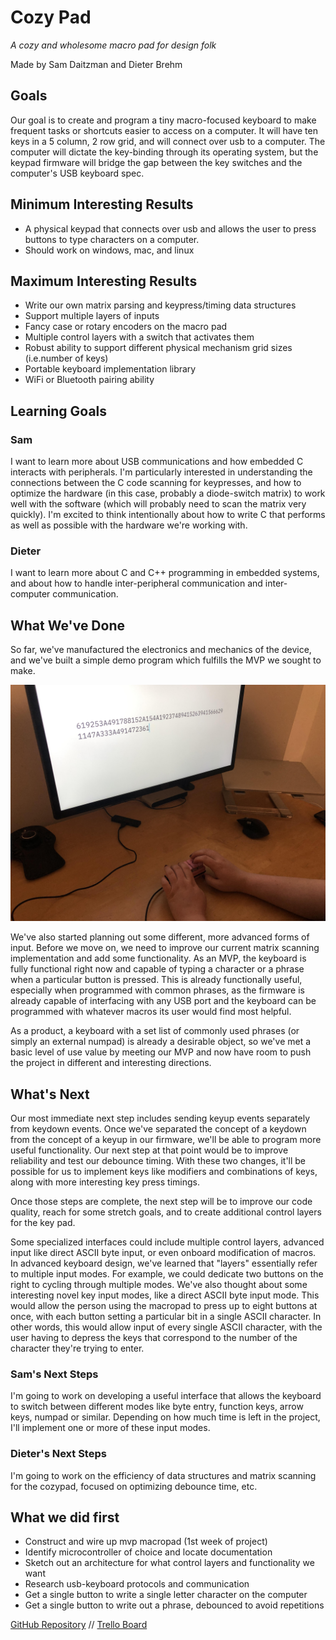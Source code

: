 # Cozy Pad
*A cozy and wholesome macro pad for design folk*

Made by Sam Daitzman and Dieter Brehm

##  Goals

Our goal is to create and program a tiny macro-focused keyboard to make frequent tasks or
shortcuts easier to access on a computer. It will have ten keys in a 5 column, 
2 row grid, and will connect over usb to a computer. The computer will dictate
the key-binding through its operating system, but the keypad firmware will
bridge the gap between the key switches and the computer's USB keyboard spec.

## Minimum Interesting Results

* A physical keypad that connects over usb and allows the user to press buttons to type characters on a computer.
* Should work on windows, mac, and linux

## Maximum Interesting Results

* Write our own matrix parsing and keypress/timing data structures
* Support multiple layers of inputs
* Fancy case or rotary encoders on the macro pad
* Multiple control layers with a switch that activates them
* Robust ability to support different physical mechanism grid sizes (i.e.number of keys)
* Portable keyboard implementation library
* WiFi or Bluetooth pairing ability

## Learning Goals

### Sam
I want to learn more about USB communications and how embedded C interacts with
peripherals. I'm particularly interested in understanding the connections
between the C code scanning for keypresses, and how to optimize the hardware
(in this case, probably a diode-switch matrix) to work well with the software
(which will probably need to scan the matrix very quickly). I'm excited to think
intentionally about how to write C that performs as well as possible with the
hardware we're working with.

### Dieter

I want to learn more about C and C++ programming in embedded systems, and about
how to handle inter-peripheral communication and inter-computer communication.

## What We've Done

So far, we've manufactured the electronics and mechanics of the device, and
we've built a simple demo program which fulfills the MVP we sought to make.

![photo of the keyboard in use](../process-photos/demo1.jpg)

We've also started planning out some different, more advanced forms of input.
Before we move on, we need to improve our current matrix scanning implementation
and add some functionality. As an MVP, the keyboard is fully functional right
now and capable of typing a character or a phrase when a particular button is
pressed. This is already functionally useful, especially when programmed with
common phrases, as the firmware is already capable of interfacing with any USB
port and the keyboard can be programmed with whatever macros its user would find
most helpful.

As a product, a keyboard with a set list of commonly used phrases (or simply an
external numpad) is already a desirable object, so we've met a basic level of
use value by meeting our MVP and now have room to push the project in different
and interesting directions.

## What's Next

Our most immediate next step includes sending keyup events separately from
keydown events. Once we've separated the concept of a keydown from the concept
of a keyup in our firmware, we'll be able to program more useful functionality.
Our next step at that point would be to improve reliability and test our
debounce timing. With these two changes, it'll be possible for us to implement
keys like modifiers and combinations of keys, along with more interesting key
press timings.

Once those steps are complete, the next step will be to improve our code
quality, reach for some stretch goals, and to create additional control layers
for the key pad.

Some specialized interfaces could include multiple control layers, advanced
input like direct ASCII byte input, or even onboard modification of macros. In
advanced keyboard design, we've learned that "layers" essentially refer to
multiple input modes. For example, we could dedicate two buttons on the right
to cycling through multiple modes. We've also thought about some interesting
novel key input modes, like a direct ASCII byte input mode. This would allow the
person using the macropad to press up to eight buttons at once, with each button
setting a particular bit in a single ASCII character. In other words, this would
allow input of every single ASCII character, with the user having to depress the
keys that correspond to the number of the character they're trying to enter.

### Sam's Next Steps

I'm going to work on developing a useful interface that allows the keyboard to
switch between different modes like byte entry, function keys, arrow keys,
numpad or similar. Depending on how much time is left in the project, I'll
implement one or more of these input modes.

### Dieter's Next Steps

I'm going to work on the efficiency of data structures and matrix scanning for
the cozypad, focused on optimizing debounce time, etc.



## What we did first

* Construct and wire up mvp macropad (1st week of project)
* Identify microcontroller of choice and locate documentation
* Sketch out an architecture for what control layers and functionality we want
* Research usb-keyboard protocols and communication
* Get a single button to write a single letter character on the computer
* Get a single button to write out a phrase, debounced to avoid repetitions



[GitHub Repository](https://github.com/Inkering/CozyPad) // 
[Trello Board](https://trello.com/b/XE28EbTX/cozypad)

